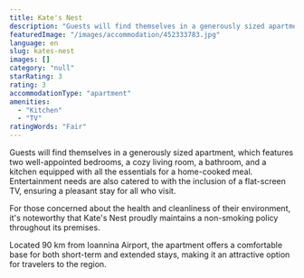 ```yaml
---
title: Kate's Nest
description: "Guests will find themselves in a generously sized apartment, which features two well-appointed bedrooms, a cozy living room, a bathroom, and a kitchen..."
featuredImage: "/images/accommodation/452333783.jpg"
language: en
slug: kates-nest
images: []
category: "null"
starRating: 3
rating: 3
accommodationType: "apartment"
amenities:
  - "Kitchen"
  - "TV"
ratingWords: "Fair"
---
```


Guests will find themselves in a generously sized apartment, which features two well-appointed bedrooms, a cozy living room, a bathroom, and a kitchen equipped with all the essentials for a home-cooked meal. Entertainment needs are also catered to with the inclusion of a flat-screen TV, ensuring a pleasant stay for all who visit.

For those concerned about the health and cleanliness of their environment, it's noteworthy that Kate's Nest proudly maintains a non-smoking policy throughout its premises.

Located 90 km from Ioannina Airport, the apartment offers a comfortable base for both short-term and extended stays, making it an attractive option for travelers to the region.


